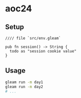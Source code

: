 # aoc24

## Setup

```gleam
//// file `src/env.gleam`

pub fn session() -> String {
  todo as "session cookie value"
}
```
## Usage

```sh
gleam run -m day1
gleam run -m day2
# ...
```
